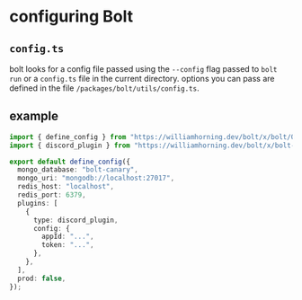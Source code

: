 # configuring Bolt

## `config.ts`

bolt looks for a config file passed using the `--config` flag passed to `bolt run`
or a `config.ts` file in the current directory. options you can pass are defined in
the file `/packages/bolt/utils/config.ts`.

## example

```ts
import { define_config } from "https://williamhorning.dev/bolt/x/bolt/0.5.5/mod.ts";
import { discord_plugin } from "https://williamhorning.dev/bolt/x/bolt-discord/0.5.5/mod.ts";

export default define_config({
  mongo_database: "bolt-canary",
  mongo_uri: "mongodb://localhost:27017",
  redis_host: "localhost",
  redis_port: 6379,
  plugins: [
    {
      type: discord_plugin,
      config: {
        appId: "...",
        token: "...",
      },
    },
  ],
  prod: false,
});
```

